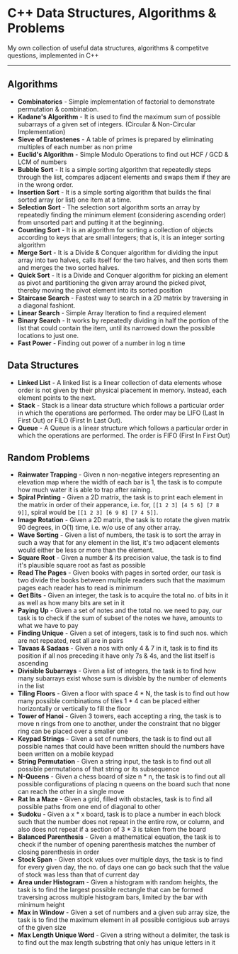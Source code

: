# C++ Data Structures, Algorithms & Problems

My own collection of useful data structures, algorithms & competitve questions, implemented in C++

---

## Algorithms

* **Combinatorics** - Simple implementation of factorial to demonstrate permutation & combination.
* **Kadane's Algorithm** - It is used to find the maximum sum of possible subarrays of a given set of integers. (Circular & Non-Circular Implementation)
* **Sieve of Eratostenes** - A table of primes is prepared by eliminating multiples of each number as non prime
* **Euclid's Algorithm** - Simple Modulo Operations to find out HCF / GCD & LCM of numbers
* **Bubble Sort** - It is a simple sorting algorithm that repeatedly steps through the list, compares adjacent elements and swaps them if they are in the wrong order. 
* **Insertion Sort** - It is a simple sorting algorithm that builds the final sorted array (or list) one item at a time.
* **Selection Sort** - The selection sort algorithm sorts an array by repeatedly finding the minimum element (considering ascending order) from unsorted part and putting it at the beginning.
* **Counting Sort** - It is an algorithm for sorting a collection of objects according to keys that are small integers; that is, it is an integer sorting algorithm
* **Merge Sort** - It is a Divide & Conquer algorithm for dividing the input array into two halves, calls itself for the two halves, and then sorts them and merges the two sorted halves.
* **Quick Sort** - It is a Divide and Conquer algorithm for picking an element as pivot and partitioning the given array around the picked pivot, thereby moving the pivot element into its sorted position
* **Staircase Search** - Fastest way to search in a 2D matrix by traversing in a diagonal fashiont.
* **Linear Search** - Simple Array Iteration to find a required element
* **Binary Search** - It works by repeatedly dividing in half the portion of the list that could contain the item, until its narrowed down the possible locations to just one.
* **Fast Power** - Finding out power of a number in log n time
  
## Data Structures

* **Linked List** - A linked list is a linear collection of data elements whose order is not given by their physical placement in memory. Instead, each element points to the next.
* **Stack** - Stack is a linear data structure which follows a particular order in which the operations are performed. The order may be LIFO (Last In First Out) or FILO (First In Last Out).
* **Queue** - A Queue is a linear structure which follows a particular order in which the operations are performed. The order is FIFO (First In First Out)

## Random Problems

* **Rainwater Trapping** - Given n non-negative integers representing an elevation map where the width of each bar is 1, the task is to compute how much water it is able to trap after raining.
* **Spiral Printing** - Given a 2D matrix, the task is to print each element in the matrix in order of their apperance, i.e. for, ``[[1 2 3] [4 5 6] [7 8 9]]``, spiral would be ``[[1 2 3] [6 9 8] [7 4 5]]``.
* **Image Rotation** - Given a 2D matrix, the task is to rotate the given matrix 90 degrees, in O(1) time, i.e. w/o use of any other array.
* **Wave Sorting** - Given a list of numbers, the task is to sort the array in such a way that for any element in the list, it's two adjacent elements would either be less or more than the element.
* **Square Root** - Given a number & its precision value, the task is to find it's plausible square root as fast as possible
* **Read The Pages** - Given books with pages in sorted order, our task is two divide the books between multiple readers such that the maximum pages each reader has to read is minimum
* **Get Bits** - Given an integer, the task is to acquire the total no. of bits in it as well as how many bits are set in it
* **Paying Up** - Given a set of notes and the total no. we need to pay, our task is to check if the sum of subset of the notes we have, amounts to what we have to pay
* **Finding Unique** - Given a set of integers, task is to find such nos. which are not repeated, rest all are in pairs
* **Tavaas & Sadaas** - Given a nos with only 4 & 7 in it, task is to find its position if all nos preceding it have only 7s & 4s, and the list itself is ascending
* **Divisible Subarrays** - Given a list of integers, the task is to find how many subarrays exist whose sum is divisble by the number of elements in the list
* **Tiling Floors** - Given a floor with space 4 * N, the task is to find out how many possible combinations of tiles 1 * 4 can be placed either horizontally or vertically to fill the floor
* **Tower of Hanoi** - Given 3 towers, each accepting a ring, the task is to move n rings from one to another, under the constraint that no bigger ring can be placed over a smaller one
* **Keypad Strings** - Given a set of numbers, the task is to find out all possible names that could have been written should the numbers have been written on a mobile keypad
* **String Permutation** - Given a string input, the task is to find out all possible permutations of that string or its subsequence
* **N-Queens** - Given a chess board of size n * n, the task is to find out all possible configurations of placing n queens on the board such that none can reach the other in a single move
* **Rat In a Maze** - Given a grid, filled with obstacles, task is to find all possible paths from one end of diagonal to other
* **Sudoku** - Given a x * x board, task is to place a number in each block such that the number does not repeat in the entire row, or column, and also does not repeat if a section of 3 * 3 is taken from the board
* **Balanced Parenthesis** - Given a mathematical equation, the task is to check if the number of opening parenthesis matches the number of closing parenthesis in order
* **Stock Span** - Given stock values over multiple days, the task is to find for every given day, the no. of days one can go back such that the value of stock was less than that of current day
* **Area under Histogram** - Given a histogram with random heights, the task is to find the largest possible rectangle that can be formed traversing across multiple histogram bars, limited by the bar with minimum height
* **Max in Window** - Given a set of numbers and a given sub array size, the task is to find the maximum element in all possible contigious sub arrays of the given size
* **Max Length Unique Word** - Given a string without a delimiter, the task is to find out the max length substring that only has unique letters in it